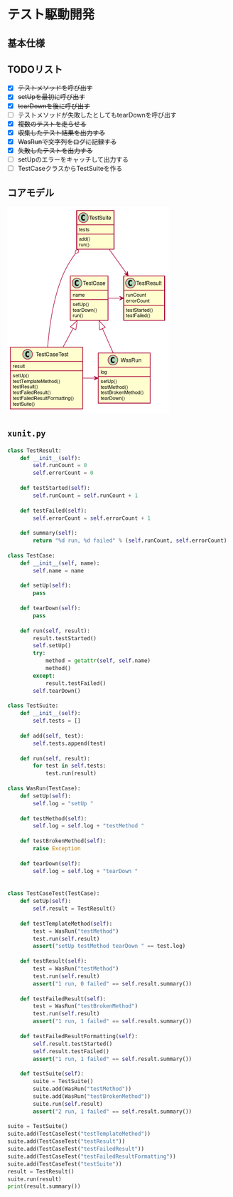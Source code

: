   
  
# テスト駆動開発
  
  
## 基本仕様
  
  
## TODOリスト
  
  
+ [x] ~~テストメソッドを呼び出す~~
+ [x] ~~setUpを最初に呼び出す~~
+ [x] ~~tearDownを後に呼び出す~~
+ [ ] テストメソッドが失敗したとしてもtearDownを呼び出す
+ [x] ~~複数のテストを走らせる~~
+ [x] ~~収集したテスト結果を出力する~~
+ [x] ~~WasRunで文字列をログに記録する~~
+ [x] ~~失敗したテストを出力する~~
+ [ ] setUpのエラーをキャッチして出力する
+ [ ] TestCaseクラスからTestSuiteを作る
  
## コアモデル
  

![](assets/4f720d7448016afafbb156e658618f7e0.png?0.8500021906420505)  
  
## `xunit.py`
  
```py
class TestResult:
    def __init__(self):
        self.runCount = 0
        self.errorCount = 0
  
    def testStarted(self):
        self.runCount = self.runCount + 1
  
    def testFailed(self):
        self.errorCount = self.errorCount + 1
  
    def summary(self):
        return "%d run, %d failed" % (self.runCount, self.errorCount)
  
class TestCase:
    def __init__(self, name):
        self.name = name
  
    def setUp(self):
        pass
  
    def tearDown(self):
        pass
  
    def run(self, result):
        result.testStarted()
        self.setUp()
        try:
            method = getattr(self, self.name)
            method()
        except:
            result.testFailed()
        self.tearDown()
  
class TestSuite:
    def __init__(self):
        self.tests = []
  
    def add(self, test):
        self.tests.append(test)
  
    def run(self, result):
        for test in self.tests:
            test.run(result)
  
class WasRun(TestCase):
    def setUp(self):
        self.log = "setUp "
  
    def testMethod(self):
        self.log = self.log + "testMethod "
  
    def testBrokenMethod(self):
        raise Exception
  
    def tearDown(self):
        self.log = self.log + "tearDown "
  
  
class TestCaseTest(TestCase):
    def setUp(self):
        self.result = TestResult()
  
    def testTemplateMethod(self):
        test = WasRun("testMethod")
        test.run(self.result)
        assert("setUp testMethod tearDown " == test.log)
  
    def testResult(self):
        test = WasRun("testMethod")
        test.run(self.result)
        assert("1 run, 0 failed" == self.result.summary())
  
    def testFailedResult(self):
        test = WasRun("testBrokenMethod")
        test.run(self.result)
        assert("1 run, 1 failed" == self.result.summary())
  
    def testFailedResultFormatting(self):
        self.result.testStarted()
        self.result.testFailed()
        assert("1 run, 1 failed" == self.result.summary())
  
    def testSuite(self):
        suite = TestSuite()
        suite.add(WasRun("testMethod"))
        suite.add(WasRun("testBrokenMethod"))
        suite.run(self.result)
        assert("2 run, 1 failed" == self.result.summary())
  
suite = TestSuite()
suite.add(TestCaseTest("testTemplateMethod"))
suite.add(TestCaseTest("testResult"))
suite.add(TestCaseTest("testFailedResult"))
suite.add(TestCaseTest("testFailedResultFormatting"))
suite.add(TestCaseTest("testSuite"))
result = TestResult()
suite.run(result)
print(result.summary())
```  
  